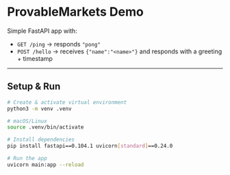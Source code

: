 # ProvableMarkets Demo

Simple FastAPI app with:

- `GET /ping` → responds `"pong"`
- `POST /hello` → receives `{"name":"<name>"}` and responds with a greeting + timestamp

---

## Setup & Run

```bash
# Create & activate virtual environment
python3 -m venv .venv

# macOS/Linux
source .venv/bin/activate

# Install dependencies
pip install fastapi==0.104.1 uvicorn[standard]==0.24.0

# Run the app
uvicorn main:app --reload
